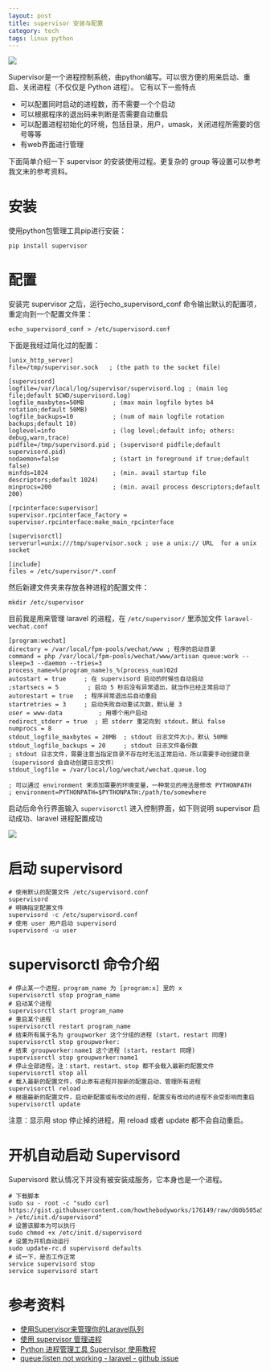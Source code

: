 ```yaml
---
layout: post
title: supervisor 安装与配置
category: tech
tags: linux python
---
```


![](https://cdn.kelu.org/blog/tags/python.jpg)

Supervisor是一个进程控制系统，由python编写。可以很方便的用来启动、重启、关闭进程（不仅仅是 Python 进程）。 它有以下一些特点

* 可以配置同时启动的进程数，而不需要一个个启动
* 可以根据程序的退出码来判断是否需要自动重启
* 可以配置进程初始化的环境，包括目录，用户，umask，关闭进程所需要的信号等等
* 有web界面进行管理

下面简单介绍一下 supervisor 的安装使用过程。更复杂的 group 等设置可以参考我文末的参考资料。

# 安装

使用python包管理工具pip进行安装：

    pip install supervisor

# 配置

安装完 supervisor 之后，运行echo_supervisord_conf 命令输出默认的配置项，重定向到一个配置文件里：

    echo_supervisord_conf > /etc/supervisord.conf

下面是我经过简化过的配置：

    [unix_http_server]
    file=/tmp/supervisor.sock   ; (the path to the socket file)
    
    [supervisord]
    logfile=/var/local/log/supervisor/supervisord.log ; (main log file;default $CWD/supervisord.log)
    logfile_maxbytes=50MB        ; (max main logfile bytes b4 rotation;default 50MB)
    logfile_backups=10           ; (num of main logfile rotation backups;default 10)
    loglevel=info                ; (log level;default info; others: debug,warn,trace)
    pidfile=/tmp/supervisord.pid ; (supervisord pidfile;default supervisord.pid)
    nodaemon=false               ; (start in foreground if true;default false)
    minfds=1024                  ; (min. avail startup file descriptors;default 1024)
    minprocs=200                 ; (min. avail process descriptors;default 200)
    
    [rpcinterface:supervisor]
    supervisor.rpcinterface_factory = supervisor.rpcinterface:make_main_rpcinterface
    
    [supervisorctl]
    serverurl=unix:///tmp/supervisor.sock ; use a unix:// URL  for a unix socket
    
    [include]
    files = /etc/supervisor/*.conf

然后新建文件夹来存放各种进程的配置文件：

    mkdir /etc/supervisor

目前我是用来管理 laravel 的进程，在 `/etc/supervisor/` 里添加文件 `laravel-wechat.conf`

    [program:wechat]
    directory = /var/local/fpm-pools/wechat/www ; 程序的启动目录
    command = php /var/local/fpm-pools/wechat/www/artisan queue:work --sleep=3 --daemon --tries=3
    process_name=%(program_name)s_%(process_num)02d
    autostart = true     ; 在 supervisord 启动的时候也自动启动
    ;startsecs = 5        ; 启动 5 秒后没有异常退出，就当作已经正常启动了
    autorestart = true   ; 程序异常退出后自动重启
    startretries = 3     ; 启动失败自动重试次数，默认是 3
    user = www-data          ; 用哪个用户启动
    redirect_stderr = true  ; 把 stderr 重定向到 stdout，默认 false
    numprocs = 8
    stdout_logfile_maxbytes = 20MB  ; stdout 日志文件大小，默认 50MB
    stdout_logfile_backups = 20     ; stdout 日志文件备份数
    ; stdout 日志文件，需要注意当指定目录不存在时无法正常启动，所以需要手动创建目录（supervisord 会自动创建日志文件）
    stdout_logfile = /var/local/log/wechat/wechat.queue.log
    
    ; 可以通过 environment 来添加需要的环境变量，一种常见的用法是修改 PYTHONPATH
    ; environment=PYTHONPATH=$PYTHONPATH:/path/to/somewhere

启动后命令行界面输入 `supervisorctl` 进入控制界面，如下则说明 supervisor 启动成功、laravel 进程配置成功
     
![](https://cdn.kelu.org/blog/2017/04/2017-04-24-11.40.26.jpg)

# 启动 supervisord

    # 使用默认的配置文件 /etc/supervisord.conf
    supervisord
    # 明确指定配置文件
    supervisord -c /etc/supervisord.conf
    # 使用 user 用户启动 supervisord
    supervisord -u user

# supervisorctl 命令介绍

    # 停止某一个进程，program_name 为 [program:x] 里的 x
    supervisorctl stop program_name
    # 启动某个进程
    supervisorctl start program_name
    # 重启某个进程
    supervisorctl restart program_name
    # 结束所有属于名为 groupworker 这个分组的进程 (start，restart 同理)
    supervisorctl stop groupworker:
    # 结束 groupworker:name1 这个进程 (start，restart 同理)
    supervisorctl stop groupworker:name1
    # 停止全部进程，注：start、restart、stop 都不会载入最新的配置文件
    supervisorctl stop all
    # 载入最新的配置文件，停止原有进程并按新的配置启动、管理所有进程
    supervisorctl reload
    # 根据最新的配置文件，启动新配置或有改动的进程，配置没有改动的进程不会受影响而重启
    supervisorctl update

注意：显示用 stop 停止掉的进程，用 reload 或者 update 都不会自动重启。

# 开机自动启动 Supervisord

Supervisord 默认情况下并没有被安装成服务，它本身也是一个进程。

    # 下载脚本
    sudo su - root -c "sudo curl https://gist.githubusercontent.com/howthebodyworks/176149/raw/d60b505a585dda836fadecca8f6b03884153196b/supervisord.sh > /etc/init.d/supervisord"
    # 设置该脚本为可以执行
    sudo chmod +x /etc/init.d/supervisord
    # 设置为开机自动运行
    sudo update-rc.d supervisord defaults
    # 试一下，是否工作正常
    service supervisord stop
    service supervisord start 

# 参考资料

* [使用Supervisor来管理你的Laravel队列](http://yansu.org/2014/03/22/managing-your-larrvel-queue-by-supervisor.html)    
* [使用 supervisor 管理进程](http://liyangliang.me/posts/2015/06/using-supervisor/)    
* [Python 进程管理工具 Supervisor 使用教程](http://www.restran.net/2015/10/04/supervisord-tutorial/)    
* [queue:listen not working - laravel - github issue](https://github.com/laravel/framework/issues/579)    
